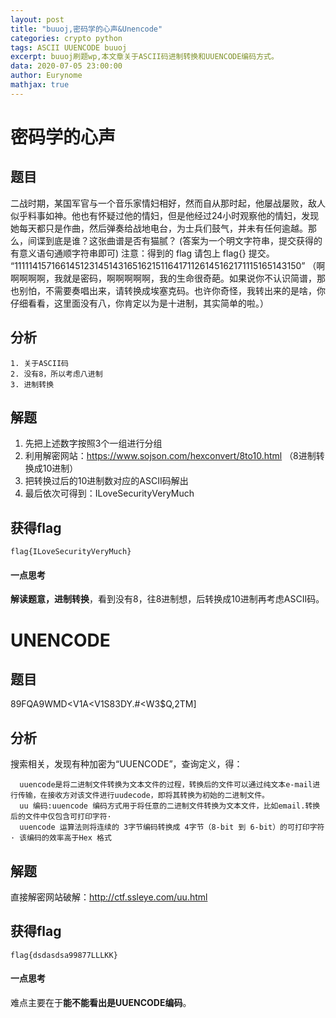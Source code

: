 ```yaml
---
layout: post
title: "buuoj,密码学的心声&Unencode"
categories: crypto python
tags: ASCII UUENCODE buuoj
excerpt: buuoj刷题wp,本文章关于ASCII码进制转换和UUENCODE编码方式。
data: 2020-07-05 23:00:00
author: Eurynome
mathjax: true
---
```


# 密码学的心声
## 题目
  二战时期，某国军官与一个音乐家情妇相好，然而自从那时起，他屡战屡败，敌人似乎料事如神。他也有怀疑过他的情妇，但是他经过24小时观察他的情妇，发现她每天都只是作曲，然后弹奏给战地电台，为士兵们鼓气，并未有任何逾越。那么，间谍到底是谁？这张曲谱是否有猫腻？ (答案为一个明文字符串，提交获得的有意义语句通顺字符串即可) 注意：得到的 flag 请包上 flag{} 提交。
  “111114157166145123145143165162151164171126145162171115165143150”
  （啊啊啊啊啊，我就是密码，啊啊啊啊啊，我的生命很奇葩。如果说你不认识简谱，那也别怕，不需要奏唱出来，请转换成埃塞克码。也许你奇怪，我转出来的是啥，你仔细看看，这里面没有八，你肯定以为是十进制，其实简单的啦。）

## 分析
```
1. 关于ASCII码
2. 没有8，所以考虑八进制
3. 进制转换
```

## 解题
1. 先把上述数字按照3个一组进行分组
2. 利用解密网站：https://www.sojson.com/hexconvert/8to10.html （8进制转换成10进制）
3. 把转换过后的10进制数对应的ASCII码解出
4. 最后依次可得到：ILoveSecurityVeryMuch

## 获得flag
```
flag{ILoveSecurityVeryMuch}
```

#### 一点思考
  **解读题意，进制转换**，看到没有8，往8进制想，后转换成10进制再考虑ASCII码。


# UNENCODE
## 题目
  89FQA9WMD<V1A<V1S83DY.#<W3$Q,2TM]

## 分析
  搜索相关，发现有种加密为“UUENCODE”，查询定义，得：
```
  uuencode是将二进制文件转换为文本文件的过程，转换后的文件可以通过纯文本e-mail进行传输，在接收方对该文件进行uudecode，即将其转换为初始的二进制文件。
  uu 编码:uuencode 编码方式用于将任意的二进制文件转换为文本文件，比如email.转换后的文件中仅包含可打印字符·
  uuencode 运算法则将连续的 3字节编码转换成 4字节（8-bit 到 6-bit）的可打印字符· 该编码的效率高于Hex 格式
```
## 解题
  直接解密网站破解：http://ctf.ssleye.com/uu.html

## 获得flag
```
flag{dsdasdsa99877LLLKK}
```

#### 一点思考
  难点主要在于**能不能看出是UUENCODE编码**。

  


